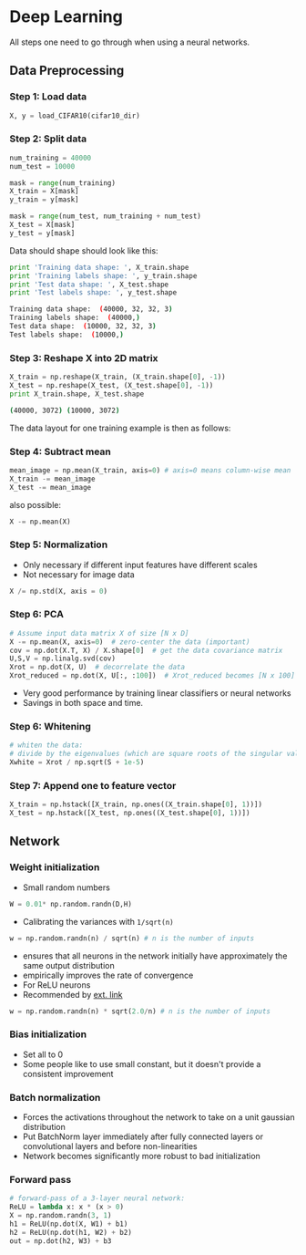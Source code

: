 # Deep Learning

All steps one need to go through when using a neural networks.

## Data Preprocessing

### Step 1: Load data
```python
X, y = load_CIFAR10(cifar10_dir)
```

### Step 2: Split data
```python
num_training = 40000
num_test = 10000

mask = range(num_training)
X_train = X[mask]
y_train = y[mask]

mask = range(num_test, num_training + num_test)
X_test = X[mask]
y_test = y[mask]
```

Data should shape should look like this:
```python
print 'Training data shape: ', X_train.shape
print 'Training labels shape: ', y_train.shape
print 'Test data shape: ', X_test.shape
print 'Test labels shape: ', y_test.shape
```

```bash
Training data shape:  (40000, 32, 32, 3)
Training labels shape:  (40000,)
Test data shape:  (10000, 32, 32, 3)
Test labels shape:  (10000,)
```

### Step 3: Reshape X into 2D matrix

```python
X_train = np.reshape(X_train, (X_train.shape[0], -1))
X_test = np.reshape(X_test, (X_test.shape[0], -1))
print X_train.shape, X_test.shape
```

```bash
(40000, 3072) (10000, 3072)
```

The data layout for one training example is then as follows:

### Step 4: Subtract mean

```python
mean_image = np.mean(X_train, axis=0) # axis=0 means column-wise mean
X_train -= mean_image
X_test -= mean_image
```

also possible:

```python
X -= np.mean(X)
```

### Step 5: Normalization

* Only necessary if different input features have different scales
* Not necessary for image data

```python
X /= np.std(X, axis = 0)
```

### Step 6: PCA
```python
# Assume input data matrix X of size [N x D]
X -= np.mean(X, axis=0)  # zero-center the data (important)
cov = np.dot(X.T, X) / X.shape[0]  # get the data covariance matrix
U,S,V = np.linalg.svd(cov)
Xrot = np.dot(X, U)  # decorrelate the data
Xrot_reduced = np.dot(X, U[:, :100])  # Xrot_reduced becomes [N x 100]
```

* Very good performance by training linear classifiers or neural networks
* Savings in both space and time.

### Step 6: Whitening

```python
# whiten the data:
# divide by the eigenvalues (which are square roots of the singular values)
Xwhite = Xrot / np.sqrt(S + 1e-5)
```

### Step 7: Append one to feature vector

```python
X_train = np.hstack([X_train, np.ones((X_train.shape[0], 1))])
X_test = np.hstack([X_test, np.ones((X_test.shape[0], 1))])
```

## Network

### Weight initialization

* Small random numbers
```python
W = 0.01* np.random.randn(D,H)
```

* Calibrating the variances with `1/sqrt(n)`

```python
w = np.random.randn(n) / sqrt(n) # n is the number of inputs
```
* ensures that all neurons in the network initially have approximately the same output distribution
* empirically improves the rate of convergence
* For ReLU neurons
* Recommended by [ext. link](https://arxiv.org/abs/1502.01852)

```python
w = np.random.randn(n) * sqrt(2.0/n) # n is the number of inputs
```

### Bias initialization

* Set all to 0
* Some people like to use small constant, but it doesn't provide a consistent improvement

### Batch normalization

* Forces the activations throughout the network to take on a unit gaussian distribution
* Put BatchNorm layer immediately after fully connected layers or convolutional layers and before non-linearities
* Network becomes significantly more robust to bad initialization

### Forward pass

```python
# forward-pass of a 3-layer neural network:
ReLU = lambda x: x * (x > 0)
X = np.random.randn(3, 1) 
h1 = ReLU(np.dot(X, W1) + b1)
h2 = ReLU(np.dot(h1, W2) + b2)
out = np.dot(h2, W3) + b3
```